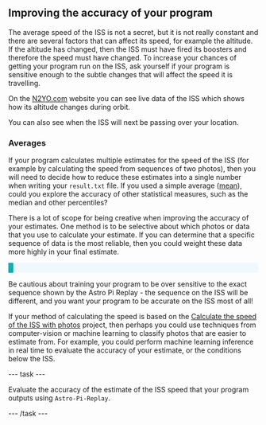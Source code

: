 ## Improving the accuracy of your program

The average speed of the ISS is not a secret, but it is not really constant and there are several factors that can affect its speed, for example the altitude. If the altitude has changed, then the ISS must have fired its boosters and therefore the speed must have changed. To increase your chances of getting your program run on the ISS, ask yourself if your program is sensitive enough to the subtle changes that will affect the speed it is travelling.

On the [N2YO.com](https://www.n2yo.com/?s=25544) website you can see live data of the ISS which shows how its altitude changes during orbit. 

You can also see when the ISS will next be passing over your location. 

### Averages 

If your program calculates multiple estimates for the speed of the ISS (for example by calculating the speed from sequences of two photos), then you will need to decide how to reduce these estimates into a single number when writing your `result.txt` file. If you used a simple average ([mean](https://en.wikipedia.org/wiki/Mean)), could you explore the accuracy of other statistical measures, such as the median and other percentiles?

There is a lot of scope for being creative when improving the accuracy of your estimates. One method is to be selective about which photos or data that you use to calculate your estimate. If you can determine that a specific sequence of data is the most reliable, then you could weight these data more highly in your final estimate.


<p style="border-left: solid; border-width:10px; border-color: #0faeb0; background-color: aliceblue; padding: 10px;">
  
Be cautious about training your program to be over sensitive to the exact sequence shown by the Astro Pi Replay - the sequence on the ISS will be different, and you want your program to be accurate on the ISS most of all! 

</p>

If your method of calculating the speed is based on the [Calculate the speed of the ISS with photos](https://projects.raspberrypi.org/en/projects/astropi-iss-speed/0) project, then perhaps you could use techniques from computer-vision or machine learning to classify photos that are easier to estimate from. For example, you could perform machine learning inference in real time to evaluate the accuracy of your estimate, or the conditions below the ISS. 

--- task ---

Evaluate the accuracy of the estimate of the ISS speed that your program outputs using `Astro-Pi-Replay`.

--- /task ---
